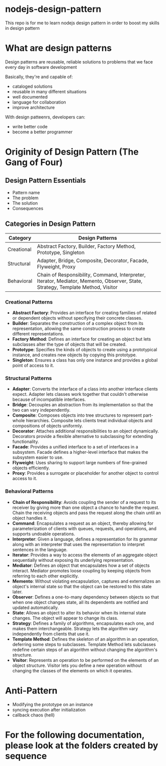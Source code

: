 # nodejs-design-pattern
This repo is for me to learn nodejs design pattern in order to boost my skills in design pattern

# What are design patterns
Design patterns are reusable, reliable solutions to problems that we face every day in software development

Basically, they're and capable of:
- cataloged solutions
- reusable in many different situations
- well documented
- language for collaboration
- improve architecture

With design patteenrs, developers can:
- write better code
- become a better programmer

# Originity of Design Pattern (The Gang of Four)

## Design Pattern Essentials
- Pattern name
- The problem
- The solution
- Consequences

## Categories in Design Pattern

| Category        | Design Patterns                                                                             |
|-----------------|----------------------------------------------------------------------------------------------|
| Creational      | Abstract Factory, Builder, Factory Method, Prototype, Singleton                              |
| Structural      | Adapter, Bridge, Composite, Decorator, Facade, Flyweight, Proxy                              |
| Behavioral      | Chain of Responsibility, Command, Interpreter, Iterator, Mediator, Memento, Observer, State, Strategy, Template Method, Visitor |

### Creational Patterns
- **Abstract Factory**: Provides an interface for creating families of related or dependent objects without specifying their concrete classes.
- **Builder**: Separates the construction of a complex object from its representation, allowing the same construction process to create different representations.
- **Factory Method**: Defines an interface for creating an object but lets subclasses alter the type of objects that will be created.
- **Prototype**: Specifies the kinds of objects to create using a prototypical instance, and creates new objects by copying this prototype.
- **Singleton**: Ensures a class has only one instance and provides a global point of access to it.

### Structural Patterns
- **Adapter**: Converts the interface of a class into another interface clients expect. Adapter lets classes work together that couldn't otherwise because of incompatible interfaces.
- **Bridge**: Decouples an abstraction from its implementation so that the two can vary independently.
- **Composite**: Composes objects into tree structures to represent part-whole hierarchies. Composite lets clients treat individual objects and compositions of objects uniformly.
- **Decorator**: Attaches additional responsibilities to an object dynamically. Decorators provide a flexible alternative to subclassing for extending functionality.
- **Facade**: Provides a unified interface to a set of interfaces in a subsystem. Facade defines a higher-level interface that makes the subsystem easier to use.
- **Flyweight**: Uses sharing to support large numbers of fine-grained objects efficiently.
- **Proxy**: Provides a surrogate or placeholder for another object to control access to it.

### Behavioral Patterns
- **Chain of Responsibility**: Avoids coupling the sender of a request to its receiver by giving more than one object a chance to handle the request. Chain the receiving objects and pass the request along the chain until an object handles it.
- **Command**: Encapsulates a request as an object, thereby allowing for parameterization of clients with queues, requests, and operations, and supports undoable operations.
- **Interpreter**: Given a language, defines a representation for its grammar along with an interpreter that uses the representation to interpret sentences in the language.
- **Iterator**: Provides a way to access the elements of an aggregate object sequentially without exposing its underlying representation.
- **Mediator**: Defines an object that encapsulates how a set of objects interact. Mediator promotes loose coupling by keeping objects from referring to each other explicitly.
- **Memento**: Without violating encapsulation, captures and externalizes an object's internal state so that the object can be restored to this state later.
- **Observer**: Defines a one-to-many dependency between objects so that when one object changes state, all its dependents are notified and updated automatically.
- **State**: Allows an object to alter its behavior when its internal state changes. The object will appear to change its class.
- **Strategy**: Defines a family of algorithms, encapsulates each one, and makes them interchangeable. Strategy lets the algorithm vary independently from clients that use it.
- **Template Method**: Defines the skeleton of an algorithm in an operation, deferring some steps to subclasses. Template Method lets subclasses redefine certain steps of an algorithm without changing the algorithm's structure.
- **Visitor**: Represents an operation to be performed on the elements of an object structure. Visitor lets you define a new operation without changing the classes of the elements on which it operates.

# Anti-Pattern
- Modifying the prototype on an instance
- syncing execution after initialization
- callback chaos (hell)

# For the following documentation, please look at the folders created by sequence